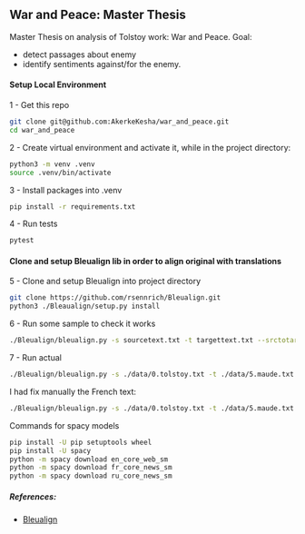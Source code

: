## War and Peace: Master Thesis
Master Thesis on analysis of Tolstoy work: War and Peace.
Goal: 
- detect passages about enemy 
- identify sentiments against/for the enemy.

#### Setup Local Environment

1 - Get this repo
```bash
git clone git@github.com:AkerkeKesha/war_and_peace.git
cd war_and_peace
```

2 - Create virtual environment and activate it, while in the project directory:
```bash
python3 -m venv .venv
source .venv/bin/activate
```
3 - Install packages into .venv
```bash
pip install -r requirements.txt
```
4 - Run tests
```bash
pytest
```

#### Clone and setup Bleualign lib in order to align original with translations
5 - Clone and setup Bleualign into project directory 
```bash
git clone https://github.com/rsennrich/Bleualign.git
python3 ./Bleaualign/setup.py install

```
6 - Run some sample to check it works
```bash
./Bleualign/bleualign.py -s sourcetext.txt -t targettext.txt --srctotarget sourcetranslation.txt -o outputfile
```
7 - Run actual 
```bash
./Bleualign/bleualign.py -s ./data/0.tolstoy.txt -t ./data/5.maude.txt --srctotarget ./data/tolstoy_translated.txt -o ./data/outputfile
```
I had fix manually the French text:
```bash
./Bleualign/bleualign.py -s ./data/0.tolstoy.txt -t ./data/5.maude.txt --srctotarget ./data/manually_fixed.txt -o ./data/secondtrial
```

Commands for spacy models
```bash
pip install -U pip setuptools wheel
pip install -U spacy
python -m spacy download en_core_web_sm
python -m spacy download fr_core_news_sm
python -m spacy download ru_core_news_sm
```


##### References:
- [Bleualign](https://github.com/rsennrich/Bleualign)
